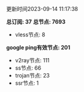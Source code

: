 更新时间2023-09-14 11:17:38

**总订阅: 37**
**总节点: 7693**
- vless节点: 8

**google ping有效节点: 201**
- v2ray节点: 111
- ss节点: 66
- trojan节点: 23
- ssr节点: 1
